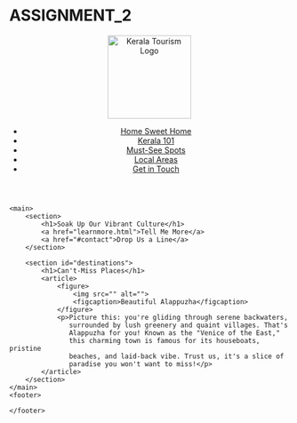 # ASSIGNMENT_2
<!DOCTYPE html>
<html lang="en">
<head>
    <meta charset="UTF-8">
    <meta name="viewport" content="width=device-width, initial-scale=1.0">
    <title>Discover Kerala</title>
</head>
<body>
    <header>
        <div>
            <img src="./images/logo.png" alt="Kerala Tourism Logo" width="150">
        </div>
        <nav>
            <ul>
                <li><a href="#">Home Sweet Home</a></li>
                <li><a href="#about">Kerala 101</a></li>
                <li><a href="#destinations">Must-See Spots</a></li>
                <li><a href="#districts">Local Areas</a></li>
                <li><a href="#contact">Get in Touch</a></li>
            </ul>
        </nav>
    </header>

    <main>
        <section>
            <h1>Soak Up Our Vibrant Culture</h1>
            <a href="learnmore.html">Tell Me More</a>
            <a href="#contact">Drop Us a Line</a>
        </section>

        <section id="destinations">
            <h1>Can't-Miss Places</h1>
            <article>
                <figure>
                    <img src="" alt="">
                    <figcaption>Beautiful Alappuzha</figcaption>
                </figure>
                <p>Picture this: you're gliding through serene backwaters, 
                   surrounded by lush greenery and quaint villages. That's 
                   Alappuzha for you! Known as the "Venice of the East," 
                   this charming town is famous for its houseboats, pristine 
                   beaches, and laid-back vibe. Trust us, it's a slice of 
                   paradise you won't want to miss!</p>
            </article>
        </section>
    </main>
    <footer>
        
    </footer>
</body>
</html>
